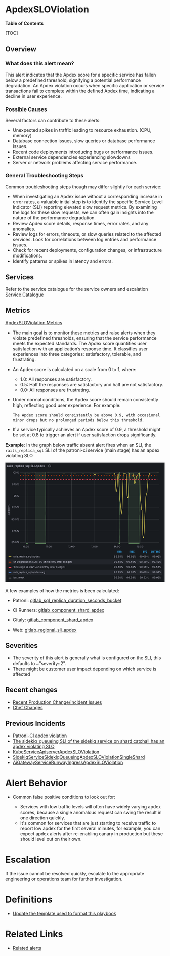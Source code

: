 # ApdexSLOViolation

**Table of Contents**

[TOC]

## Overview

### What does this alert mean?

This alert indicates that the Apdex score for a specific service has fallen below a predefined threshold, signifying a potential performance degradation. An Apdex violation occurs when specific application or service transactions fail to complete within the defined Apdex time, indicating a decline in user experience.

### Possible Causes

Several factors can contribute to these alerts:

- Unexpected spikes in traffic leading to resource exhaustion. (CPU, memory)
- Database connection issues, slow queries or database performance issues.
- Recent code deployments introducing bugs or performance issues.
- External service dependencies experiencing slowdowns
- Server or network problems affecting service performance.

### General Troubleshooting Steps

Common troubleshooting steps though may differ slightly for each service:

- When investigating an Apdex issue without a corresponding increase in error rates, a valuable initial step is to identify the specific Service Level Indicator (SLI) reporting elevated slow request metrics. By examining the logs for these slow requests, we can often gain insights into the nature of the performance degradation.
- Review Apdex score details, response times, error rates, and any anomalies.
- Review logs for errors, timeouts, or slow queries related to the affected services. Look for correlations between log entries and performance issues.
- Check for recent deployments, configuration changes, or infrastructure modifications.
- Identify patterns or spikes in latency and errors.

## Services

Refer to the service catalogue for the service owners and escalation [Service Catalogue](../../services/service-catalog.yml)

## Metrics

[ApdexSLOViolation Metrics](https://gitlab.com/gitlab-com/runbooks/-/blob/0371723ed09edab223eda73aaef0a504522f3da6/libsonnet/slo-alerts/service-alerts-generator.libsonnet#L80-L95)

- The main goal is to monitor these metrics and raise alerts when they violate predefined thresholds, ensuring that the service performance meets the expected standards. The Apdex score quantifies user satisfaction with an application’s response time. It classifies user experiences into three categories: satisfactory, tolerable, and frustrating.

- An Apdex score is calculated on a scale from 0 to 1, where:
  - 1.0: All responses are satisfactory.
  - 0.5: Half the responses are satisfactory and half are not satisfactory.
  - 0.0: All responses are frustrating.

- Under normal conditions, the Apdex score should remain consistently high, reflecting good user experience. For example:

    ```
    The Apdex score should consistently be above 0.9, with occasional minor drops but no prolonged periods below this threshold.
    ```

- If a  service typically achieves an Apdex score of 0.9, a threshold might be set at 0.8 to trigger an alert if user satisfaction drops significantly.

**Example**: In the graph below traffic absent alert fires when an SLI, the `rails_replica_sql` SLI of the patroni-ci service (main stage) has an apdex violating SLO

  ![alt text](image/PatroniCiServiceRailsReplicaSqlApdexSLOViolation.png)

A few examples of how the metrics is been calculated:

- Patroni: [gitlab_sql_replica_duration_seconds_bucket](https://gitlab.com/gitlab-com/runbooks/-/blob/9ef55ee4963242eb6acb0bdc1e536d16792edff9/mimir-rules/gitlab-gprd/patroni-ci/autogenerated-gitlab-gprd-patroni-ci-service-level-alerts.yml#L537)

- CI Runners: [gitlab_component_shard_apdex](https://gitlab.com/gitlab-com/runbooks/-/blob/9ef55ee4963242eb6acb0bdc1e536d16792edff9/mimir-rules/gitlab-gprd/ci-runners/autogenerated-gitlab-gprd-ci-runners-service-level-alerts.yml#L59)

- Gitaly: [gitlab_component_shard_apdex](https://gitlab.com/gitlab-com/runbooks/-/blob/9ef55ee4963242eb6acb0bdc1e536d16792edff9/mimir-rules/gitlab-gprd/sidekiq/autogenerated-gitlab-gprd-sidekiq-service-level-alerts.yml#L1295)

- Web: [gitlab_regional_sli_apdex](https://gitlab.com/gitlab-com/runbooks/-/blob/9ef55ee4963242eb6acb0bdc1e536d16792edff9/mimir-rules/gitlab-gprd/web/autogenerated-gitlab-gprd-web-service-level-alerts.yml#L455)

## Severities

- The severity of this alert is generally what is configured on the SLI, this defaults to ~"severity::2".
- There might be customer user impact depending on which service is affected

## Recent changes

- [Recent Production Change/Incident Issues](https://gitlab.com/gitlab-com/gl-infra/production/-/issues/?sort=created_date&state=closed&first_page_size=20)
- [Chef Changes](https://gitlab.com/gitlab-com/gl-infra/chef-repo/-/merge_requests?scope=all&state=merged)

## Previous Incidents

- [Patroni-CI apdex violation](https://gitlab.com/gitlab-com/gl-infra/production/-/issues/18229)
- [The sidekiq_queueing SLI of the sidekiq service on shard catchall has an apdex violating SLO](https://gitlab.com/gitlab-com/gl-infra/production/-/issues/18276)
- [KubeServiceApiserverApdexSLOViolation](https://gitlab.com/gitlab-com/gl-infra/production/-/issues/18267)
- [SidekiqServiceSidekiqQueueingApdexSLOViolationSingleShard](https://gitlab.com/gitlab-com/gl-infra/production/-/issues/18243)
- [AiGatewayServiceRunwayIngressApdexSLOViolation](https://gitlab.com/gitlab-com/gl-infra/production/-/issues/18105)

# Alert Behavior

- Common false positive conditions to look out for:

  - Services with low traffic levels will often have widely varying apdex scores, because a single anomalous request can swing the result in one direction quickly.
  - It's common for services that are just starting to receive traffic to report low apdex for the first several minutes, for example, you can expect apdex alerts after re-enabling canary in production but these should level out on their own.

# Escalation

 If the issue cannot be resolved quickly, escalate to the appropriate engineering or operations team for further investigation.

# Definitions

- [Update the template used to format this playbook](https://gitlab.com/gitlab-com/runbooks/-/edit/master/docs/template-alert-playbook.md?ref_type=heads)

# Related Links

- [Related alerts](https://gitlab.com/gitlab-com/runbooks/-/tree/master/docs/alerts/)
